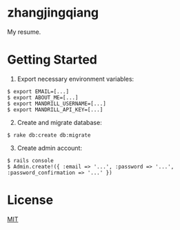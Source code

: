 zhangjingqiang
==============

My resume.

# Getting Started

1. Export necessary environment variables:

```
$ export EMAIL=[...]
$ export ABOUT_ME=[...]
$ export MANDRILL_USERNAME=[...]
$ export MANDRILL_API_KEY=[...]
```

2. Create and migrate database:

```
$ rake db:create db:migrate
```

3. Create admin account:

```
$ rails console
$ Admin.create!({ :email => '...', :password => '...', :password_confirmation => '...' })
```

# License

[MIT](http://opensource.org/licenses/MIT)
